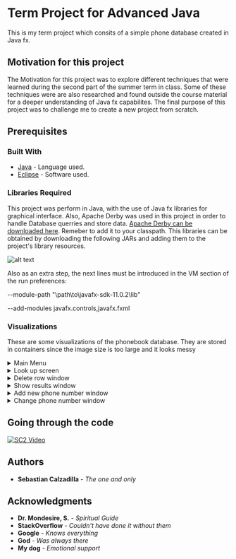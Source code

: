 # Term Project for Advanced Java
This is my term project which consits of a simple phone database created in Java fx.

## Motivation for this project

The Motivation for this project was to explore different techniques that were learned during the second part of the summer term in class. Some of these techniques were are also researched and found outside the course material for a deeper understanding of Java fx capabilites. The final purpose of this project was to challenge me to create a new project from scratch.

## Prerequisites

### Built With

* [Java](https://java.com/en/download/) - Language used.
* [Eclipse](www.eclipse.org) - Software used.

### Libraries Required
This project was perform in Java, with the use of Java fx libraries for graphical interface. Also, Apache Derby was used in this project in order to handle Database querries and store data. [Apache Derby can be downloaded here](https://db.apache.org/derby/derby_downloads.html). Remeber to add it to your classpath.
This libraries can be obtained by downloading the following JARs and adding them to the project's library resources.

![alt text](https://github.com/TheCodeMaster2030/Java_Project/blob/master/libs.png?raw=true)


Also as an extra step, the next lines must be introduced in the VM section of the run preferences:

--module-path "\path\to\javafx-sdk-11.0.2\lib"


--add-modules javafx.controls,javafx.fxml


### Visualizations
These are some visualizations of the phonebook database. They are stored in containers since the image size is too large and it looks messy

<details>
           <summary>Main Menu</summary>
           <p>

![alt text](https://github.com/TheCodeMaster2030/Phonebook_java/blob/master/Assets/Main_menu.png?raw=true)

</p>
</details>
<details>
           <summary>Look up screen</summary>
           <p>
                      

![alt text](https://github.com/TheCodeMaster2030/Phonebook_java/blob/master/Assets/Look_up.png?raw=true)
  </p>
         </details>
<details>
           <summary>Delete row window</summary>
           <p>

             
![alt text](https://github.com/TheCodeMaster2030/Phonebook_java/blob/master/Assets/Delete_row.png?raw=true)
 
 </details>
 
 <details>
           <summary>Show results window</summary>
           <p>

             
![alt text](https://github.com/TheCodeMaster2030/Phonebook_java/blob/master/Assets/Results.png?raw=true)
 
 </details>
 
 <details>
           <summary>Add new phone number window</summary>
           <p>

             
![alt text](https://github.com/TheCodeMaster2030/Phonebook_java/blob/master/Assets/Add_contact.png?raw=true)
 
 </details>
 <details>
           <summary>Change phone number window</summary>
           <p>

             
![alt text](https://github.com/TheCodeMaster2030/Phonebook_java/blob/master/Assets/Change_phone.png?raw=true)
 
 </details>
 
 ## Going through the code
         
 [![SC2 Video](https://img.youtube.com/vi/dgepmTC8Jss/0.jpg)](https://youtu.be/dgepmTC8Jss) 

## Authors


* **Sebastian Calzadilla** - *The one and only*

## Acknowledgments

* **Dr. Mondesire, S.** - *Spiritual Guide*
* **StackOverflow** - *Couldn't have done it without them*
* **Google** - *Knows everything*
* **God** - *Was always there*
* **My dog** - *Emotional support*

